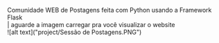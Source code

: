 Comunidade WEB de Postagens feita com Python usando a Framework Flask<br>
| aguarde a imagem carregar pra você visualizar o website<br>
![alt text]("project/Sessão de Postagens.PNG")
